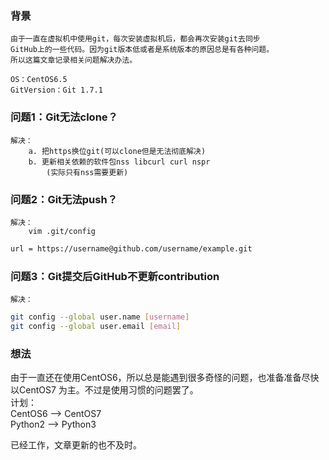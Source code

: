 ### 背景
    由于一直在虚拟机中使用git，每次安装虚拟机后，都会再次安装git去同步
    GitHub上的一些代码。因为git版本低或者是系统版本的原因总是有各种问题。
    所以这篇文章记录相关问题解决办法。
  
    OS：CentOS6.5
    GitVersion：Git 1.7.1

### 问题1：Git无法clone？
    解决：
        a. 把https换位git(可以clone但是无法彻底解决)
        b. 更新相关依赖的软件包nss libcurl curl nspr
            (实际只有nss需要更新)
    
### 问题2：Git无法push？
    解决：
        vim .git/config
```bash
url = https://username@github.com/username/example.git
```

### 问题3：Git提交后GitHub不更新contribution
    解决：
```bash
git config --global user.name [username]
git config --global user.email [email]
```

### 想法
由于一直还在使用CentOS6，所以总是能遇到很多奇怪的问题，也准备准备尽快以CentOS7
为主。不过是使用习惯的问题罢了。  
计划：  
CentOS6 --> CentOS7  
Python2 --> Python3

已经工作，文章更新的也不及时。
